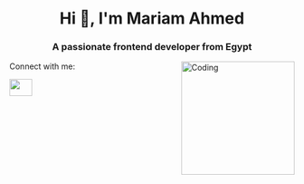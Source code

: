 <h1 align="center">Hi 👋, I'm Mariam Ahmed</h1>
<h3 align="center">A passionate frontend developer from Egypt</h3>
<img align="right" alt="Coding" width="200" src="https://miro.medium.com/max/1400/1*qdAW1TjCN57h1lbuuzvchg.gif"

<h3 align="left">Connect with me:</h3>
<p align="left">
<a href="[[https://www.linkedin.com/in/mariam-zead-92b2a62](https://www.linkedin.com/in/mariam-zead-92b2a624a/)](https://www.linkedin.com/in/mariam-zead-92b2a624a/)" target="blank"><img align="center" src="https://raw.githubusercontent.com/rahuldkjain/github-profile-readme-generator/master/src/images/icons/Social/linked-in-alt.svg" alt="" height="30" width="40" /></a>
</p>
